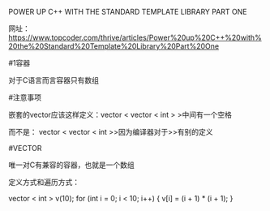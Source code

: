 POWER UP C++ WITH THE STANDARD TEMPLATE LIBRARY PART ONE

网址：https://www.topcoder.com/thrive/articles/Power%20up%20C++%20with%20the%20Standard%20Template%20Library%20Part%20One

#1容器

对于C语言而言容器只有数组

#注意事项

嵌套的vector应该这样定义：vector < vector < int > >中间有一个空格

而不是：
vector < vector < int >>因为编译器对于>>有别的定义

#VECTOR

唯一对C有兼容的容器，也就是一个数组

定义方式和遍历方式：

vector < int > v(10);
for (int i = 0; i < 10; i++) {
v[i] = (i + 1) * (i + 1);
}
